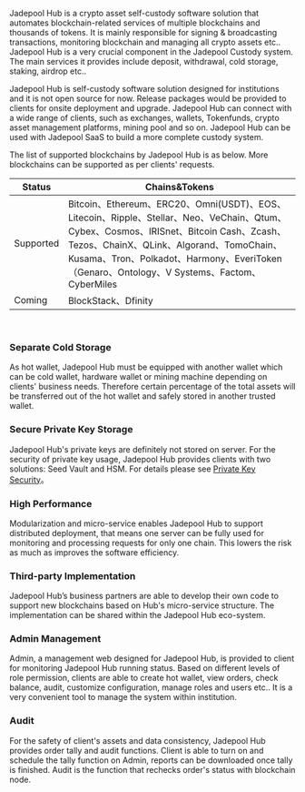 Jadepool Hub is a crypto asset self-custody software solution that automates blockchain-related services of multiple blockchains and thousands of tokens. It is mainly responsible for signing & broadcasting transactions, monitoring blockchain and managing all crypto assets etc.. Jadepool Hub is a very crucial component in the Jadepool Custody system. The main services it provides include deposit, withdrawal, cold storage, staking, airdrop etc.. 

Jadepool Hub is self-custody software solution designed for institutions and it is not open source for now. Release packages would be provided to clients for onsite deployment and upgrade. Jadepool Hub can connect with a wide range of clients, such as exchanges, wallets, Tokenfunds, crypto asset management platforms, mining pool and so on. Jadepool Hub can be used with Jadepool SaaS to build a more complete custody system.

The list of supported blockchains by Jadepool Hub is as below. More blockchains can be supported as per clients' requests.

Status | Chains&Tokens 
--------- | ------- 
Supported | Bitcoin、Ethereum、ERC20、Omni(USDT)、EOS、Litecoin、Ripple、Stellar、Neo、VeChain、Qtum、Cybex、Cosmos、IRISnet、Bitcoin Cash、Zcash、Tezos、ChainX、QLink、Algorand、TomoChain、Kusama、Tron、Polkadot、Harmony、EveriToken（Genaro、Ontology、V Systems、Factom、CyberMiles
Coming | BlockStack、Dfinity

<br>

### Separate Cold Storage
As hot wallet, Jadepool Hub must be equipped with another wallet which can be cold wallet, hardware wallet or mining machine depending on clients' business needs. Therefore certain percentage of the total assets will be transferred out of the hot wallet and safely stored in another trusted wallet.

### Secure Private Key Storage
Jadepool Hub's private keys are definitely not stored on server. For the security of private key usage, Jadepool Hub provides clients with two solutions: Seed Vault and HSM. For details please see [Private Key Security](private-key.html)。

### High Performance
Modularization and micro-service enables Jadepool Hub to support distributed deployment, that means one server can be fully used for monitoring and processing requests for only one chain. This lowers the risk as much as improves the software efficiency.

### Third-party Implementation
Jadepool Hub’s business partners are able to develop their own code to support new blockchains based on Hub's micro-service structure. The implementation can be shared within the Jadepool Hub eco-system.   

### Admin Management
Admin, a management web designed for Jadepool Hub, is provided to client for
monitoring Jadepool Hub running status. Based on different levels of role permission, clients are able to create hot wallet, view orders, check balance, audit, customize
configuration, manage roles and users etc.. It is a very convenient tool to manage the system within institution.

### Audit
For the safety of client's assets and data consistency, Jadepool Hub provides order tally and audit functions. Client is able to turn on and schedule the tally function on Admin, reports can be downloaded once tally is finished. Audit is the function that rechecks order's status with blockchain node.
